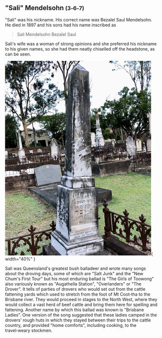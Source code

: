 ## "Sali" Mendelsohn <small>(3‑6‑7)</small>

"Sali" was his nickname. His correct name was Bezalel Saul Mendelsohn. He died in 1897 and his sons had his name inscribed as 

>Sali Mendelsohn Bezalel Saul

Sali's wife was a woman of strong opinions and she preferred his nickname to his given names, so she had them neatly chiselled off the headstone, as can be seen.

![Bezalel Saul Mendelsohn's headstone](../assets/sali-mendelsohn.jpg){ width="40%" }

Sali was Queensland's greatest bush balladeer and wrote many songs about the droving days, some of which are "Salt Junk" and the "New Chum's First Tour" but his most enduring ballad is "The Girls of Toowong" also variously known as "Augathella Station", "Overlanders" or "The Drover". It tells of parties of drovers who would set out from the cattle fattening yards which used to stretch from the foot of Mt Coot‑tha to the Brisbane river. They would proceed in stages to the North West, where they would collect a vast herd of beef cattle and bring them here for spelling and fattening. Another name by which this ballad was known is "Brisbane Ladies". One version of the song suggested that these ladies camped in the drovers' rough huts in which they stayed between their trips to the cattle country, and provided "home comforts", including cooking, to the travel‑weary stockmen.

